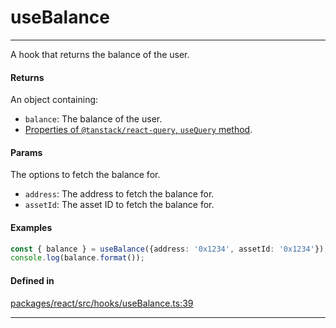 # useBalance
---

A hook that returns the balance of the user.

#### Returns

An object containing:
- `balance`: The balance of the user.
- [Properties of `@tanstack/react-query`, `useQuery` method](https://tanstack.com/query/latest/docs/framework/react/reference/useQuery).

#### Params

The options to fetch the balance for.
- `address`: The address to fetch the balance for.
- `assetId`: The asset ID to fetch the balance for.

#### Examples

```ts
const { balance } = useBalance({address: '0x1234', assetId: '0x1234'});
console.log(balance.format());
```

#### Defined in

[packages/react/src/hooks/useBalance.ts:39](https://github.com/LeoCourbassier/fuel-connectors/blob/9fb74b5f15e12bc00681e63ea33b85bae3773662/packages/react/src/hooks/useBalance.ts#L39)

___
